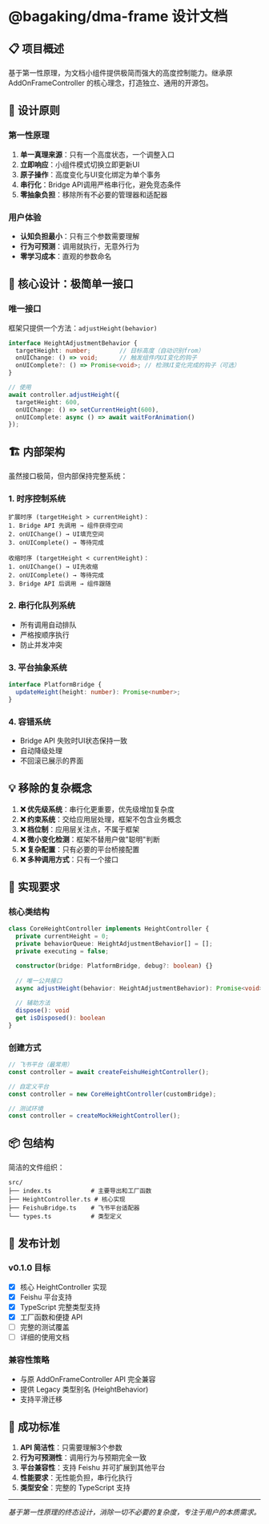 # @bagaking/dma-frame 设计文档

## 📋 项目概述

基于第一性原理，为文档小组件提供极简而强大的高度控制能力。继承原 AddOnFrameController 的核心理念，打造独立、通用的开源包。

## 🎯 设计原则

### 第一性原理
1. **单一真理来源**：只有一个高度状态，一个调整入口
2. **立即响应**：小组件模式切换立即更新UI  
3. **原子操作**：高度变化与UI变化绑定为单个事务
4. **串行化**：Bridge API调用严格串行化，避免竞态条件
5. **零抽象负担**：移除所有不必要的管理器和适配器

### 用户体验
- **认知负担最小**：只有三个参数需要理解
- **行为可预测**：调用就执行，无意外行为
- **零学习成本**：直观的参数命名

## 🎯 核心设计：极简单一接口

### 唯一接口

框架只提供一个方法：`adjustHeight(behavior)`

```typescript
interface HeightAdjustmentBehavior {
  targetHeight: number;        // 目标高度（自动识别from）
  onUIChange: () => void;      // 触发组件内UI变化的钩子
  onUIComplete?: () => Promise<void>; // 检测UI变化完成的钩子（可选）
}

// 使用
await controller.adjustHeight({
  targetHeight: 600,
  onUIChange: () => setCurrentHeight(600),
  onUIComplete: async () => await waitForAnimation()
});
```

## 🏗️ 内部架构

虽然接口极简，但内部保持完整系统：

### 1. 时序控制系统
```
扩展时序 (targetHeight > currentHeight)：
1. Bridge API 先调用 → 组件获得空间
2. onUIChange() → UI填充空间
3. onUIComplete() → 等待完成

收缩时序 (targetHeight < currentHeight)：
1. onUIChange() → UI先收缩
2. onUIComplete() → 等待完成  
3. Bridge API 后调用 → 组件跟随
```

### 2. 串行化队列系统
- 所有调用自动排队
- 严格按顺序执行
- 防止并发冲突

### 3. 平台抽象系统
```typescript
interface PlatformBridge {
  updateHeight(height: number): Promise<number>;
}
```

### 4. 容错系统
- Bridge API 失败时UI状态保持一致
- 自动降级处理
- 不回滚已展示的界面

## 💡 移除的复杂概念

1. **❌ 优先级系统**：串行化更重要，优先级增加复杂度
2. **❌ 约束系统**：交给应用层处理，框架不包含业务概念
3. **❌ 档位制**：应用层关注点，不属于框架
4. **❌ 微小变化检测**：框架不替用户做"聪明"判断
5. **❌ 复杂配置**：只有必要的平台桥接配置
6. **❌ 多种调用方式**：只有一个接口

## 🎨 实现要求

### 核心类结构
```typescript
class CoreHeightController implements HeightController {
  private currentHeight = 0;
  private behaviorQueue: HeightAdjustmentBehavior[] = [];
  private executing = false;

  constructor(bridge: PlatformBridge, debug?: boolean) {}
  
  // 唯一公共接口
  async adjustHeight(behavior: HeightAdjustmentBehavior): Promise<void>
  
  // 辅助方法
  dispose(): void
  get isDisposed(): boolean
}
```

### 创建方式
```typescript
// 飞书平台（最常用）
const controller = await createFeishuHeightController();

// 自定义平台
const controller = new CoreHeightController(customBridge);

// 测试环境
const controller = createMockHeightController();
```

## 📦 包结构

简洁的文件组织：
```
src/
├── index.ts           # 主要导出和工厂函数
├── HeightController.ts # 核心实现
├── FeishuBridge.ts    # 飞书平台适配器
└── types.ts           # 类型定义
```

## 🚀 发布计划

### v0.1.0 目标
- [x] 核心 HeightController 实现
- [x] Feishu 平台支持
- [x] TypeScript 完整类型支持
- [x] 工厂函数和便捷 API
- [ ] 完整的测试覆盖
- [ ] 详细的使用文档

### 兼容性策略
- 与原 AddOnFrameController API 完全兼容
- 提供 Legacy 类型别名 (HeightBehavior)
- 支持平滑迁移

## 🎯 成功标准

1. **API 简洁性**：只需要理解3个参数
2. **行为可预测性**：调用行为与预期完全一致
3. **平台兼容性**：支持 Feishu 并可扩展到其他平台
4. **性能要求**：无性能负担，串行化执行
5. **类型安全**：完整的 TypeScript 支持

---

*基于第一性原理的终态设计，消除一切不必要的复杂度，专注于用户的本质需求。*